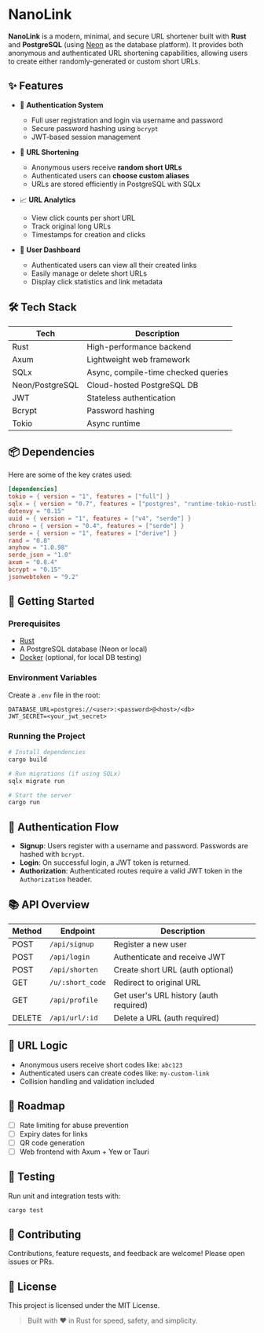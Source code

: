 # NanoLink

**NanoLink** is a modern, minimal, and secure URL shortener built with **Rust** and **PostgreSQL** (using [Neon](https://neon.tech/) as the database platform). It provides both anonymous and authenticated URL shortening capabilities, allowing users to create either randomly-generated or custom short URLs.

## ✨ Features

- 🔐 **Authentication System**

  - Full user registration and login via username and password
  - Secure password hashing using `bcrypt`
  - JWT-based session management

- 🔗 **URL Shortening**

  - Anonymous users receive **random short URLs**
  - Authenticated users can **choose custom aliases**
  - URLs are stored efficiently in PostgreSQL with SQLx

- 📈 **URL Analytics**

  - View click counts per short URL
  - Track original long URLs
  - Timestamps for creation and clicks

- 👤 **User Dashboard**
  - Authenticated users can view all their created links
  - Easily manage or delete short URLs
  - Display click statistics and link metadata

## 🛠 Tech Stack

| Tech            | Description                         |
| --------------- | ----------------------------------- |
| Rust            | High-performance backend            |
| Axum            | Lightweight web framework           |
| SQLx            | Async, compile-time checked queries |
| Neon/PostgreSQL | Cloud-hosted PostgreSQL DB          |
| JWT             | Stateless authentication            |
| Bcrypt          | Password hashing                    |
| Tokio           | Async runtime                       |

## 📦 Dependencies

Here are some of the key crates used:

```toml
[dependencies]
tokio = { version = "1", features = ["full"] }
sqlx = { version = "0.7", features = ["postgres", "runtime-tokio-rustls", "macros", "uuid", "chrono"] }
dotenvy = "0.15"
uuid = { version = "1", features = ["v4", "serde"] }
chrono = { version = "0.4", features = ["serde"] }
serde = { version = "1", features = ["derive"] }
rand = "0.8"
anyhow = "1.0.98"
serde_json = "1.0"
axum = "0.8.4"
bcrypt = "0.15"
jsonwebtoken = "9.2"
```

## 🚀 Getting Started

### Prerequisites

- [Rust](https://www.rust-lang.org/tools/install)
- A PostgreSQL database (Neon or local)
- [Docker](https://www.docker.com/) (optional, for local DB testing)

### Environment Variables

Create a `.env` file in the root:

```env
DATABASE_URL=postgres://<user>:<password>@<host>/<db>
JWT_SECRET=<your_jwt_secret>
```

### Running the Project

```bash
# Install dependencies
cargo build

# Run migrations (if using SQLx)
sqlx migrate run

# Start the server
cargo run
```

## 🔐 Authentication Flow

- **Signup**: Users register with a username and password. Passwords are hashed with `bcrypt`.
- **Login**: On successful login, a JWT token is returned.
- **Authorization**: Authenticated routes require a valid JWT token in the `Authorization` header.

## 📚 API Overview

| Method | Endpoint         | Description                            |
| ------ | ---------------- | -------------------------------------- |
| POST   | `/api/signup`    | Register a new user                    |
| POST   | `/api/login`     | Authenticate and receive JWT           |
| POST   | `/api/shorten`   | Create short URL (auth optional)       |
| GET    | `/u/:short_code` | Redirect to original URL               |
| GET    | `/api/profile`   | Get user's URL history (auth required) |
| DELETE | `/api/url/:id`   | Delete a URL (auth required)           |

## 📏 URL Logic

- Anonymous users receive short codes like: `abc123`
- Authenticated users can create codes like: `my-custom-link`
- Collision handling and validation included

## 📄 Roadmap

- [ ] Rate limiting for abuse prevention
- [ ] Expiry dates for links
- [ ] QR code generation
- [ ] Web frontend with Axum + Yew or Tauri

## 🧪 Testing

Run unit and integration tests with:

```bash
cargo test
```

## 🤝 Contributing

Contributions, feature requests, and feedback are welcome! Please open issues or PRs.

## 📜 License

This project is licensed under the MIT License.

> Built with ❤️ in Rust for speed, safety, and simplicity.
